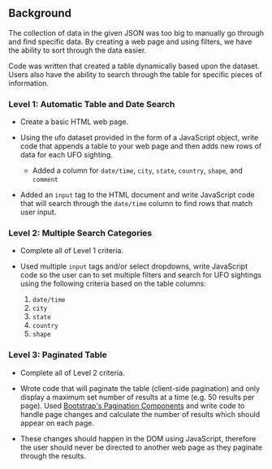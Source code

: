 ## Background

The collection of data in the given JSON was too big to manually go through and find specific data. By creating a web page and using filters, we have the ability to sort through the data easier. 

Code was written that created a table dynamically based upon the dataset. Users also have the ability to search through the table for specific pieces of information. 

### Level 1: Automatic Table and Date Search

* Create a basic HTML web page.

* Using the ufo dataset provided in the form of a JavaScript object, write code that appends a table to your web page and then adds new rows of data for each UFO sighting.

  * Added a column for `date/time`, `city`, `state`, `country`, `shape`, and `comment`

* Added an `input` tag to the HTML document and write JavaScript code that will search through the `date/time` column to find rows that match user input.

### Level 2: Multiple Search Categories

* Complete all of Level 1 criteria.

* Used multiple `input` tags and/or select dropdowns, write JavaScript code so the user can to set multiple filters and search for UFO sightings using the following criteria based on the table columns: 

  1. `date/time`
  2. `city`
  3. `state`
  4. `country`
  5. `shape`

### Level 3: Paginated Table

* Complete all of Level 2 criteria.

* Wrote code that will paginate the table (client-side pagination) and only display a maximum set number of results at a time (e.g. 50 results per page). Used [Bootstrap's Pagination Components](http://getbootstrap.com/components/#pagination) and write code to handle page changes and calculate the number of results which should appear on each page. 
* These changes should happen in the DOM using JavaScript, therefore the user should never be directed to another web page as they paginate through the results.
